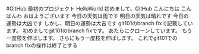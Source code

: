 #GitHub 最初のプロジェクト
 HelloWorld
 初めまして、GitHub
 こんにちは
 こんばんわ
 おはようございます
 今日の天気は雨です
 明日の天気は晴れです
 今日の運勢は大凶です
 しかし、明日の運勢は大吉です
 git101のbranch fixで記載しています。
 初めましてgit101のbranch fixです。
 あたらにクローンしています。
 もう一度枝を伸ばします。
 さらにもう一度枝を伸ばします。
 これでgit101でのbranch fixの操作は終了とする
